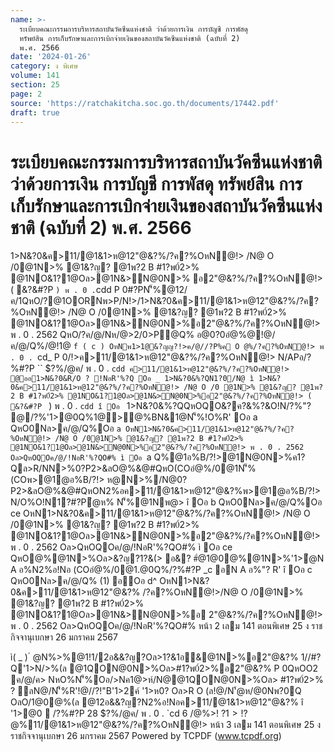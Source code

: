 ```yaml
---
name: >-
  ระเบียบคณะกรรมการบริหารสถาบันวัคซีนแห่งชาติ ว่าด้วยการเงิน การบัญชี การพัสดุ
  ทรัพย์สิน การเก็บรักษาและการเบิกจ่ายเงินของสถาบันวัคซีนแห่งชาติ (ฉบับที่ 2)
  พ.ศ. 2566
date: '2024-01-26'
category: ง พิเศษ
volume: 141
section: 25
page: 2
source: 'https://ratchakitcha.soc.go.th/documents/17442.pdf'
draft: true
---
```


# ระเบียบคณะกรรมการบริหารสถาบันวัคซีนแห่งชาติ ว่าด้วยการเงิน การบัญชี การพัสดุ ทรัพย์สิน การเก็บรักษาและการเบิกจ่ายเงินของสถาบันวัคซีนแห่งชาติ (ฉบับที่ 2) พ.ศ. 2566

1>N&?0&ค>11/@1&1>ห@12"@&?%/?ค?%OหN@!> /N@ O /0@1N>% @1&?ญ? @1พ?2 B #1?พ0์2>% @1NO&1?1@Oล>@1N&>N@0N>% อ2"@&?%/?ค?%OหN@!> ( &?&#?P ` ) พ . 0 . `cdd P 0#?PN'็%@12/ค/1QหO/?@1OORNพ>P/N!>/1>N&?0&ค>11/@1&1>ห@12"@&?%/?ค?%OหN@!> /N@ O /0@1N>% @1&?ญ? @1พ?2 B #1?พ0์2>% @1NO&1?1@Oล>@1N&>N@0N>%อ2"@&?%/?ค?%OหN@!> พ . 0 . 2562 QหO/?ค/@/Nห/@>2/0>P@Q% อ@0?0อํ@%@!@/ค/@/Q%/@!1@ `f ( c ) OหNพ1>1@&?ญญ?!>ค/@//?P%ค O @%/?ค?%OหN@!> พ . 0 . `cd_ P 0/!>ค>11/@1&1>ห@12"@&?%/?ค?%OหN@!> N/APอ/?%#?P `` $?%/@ค/ พ . 0 . `cdd ค>11/@1&1>ห@12"@&?%/?ค?%OหN@!> @ออ1>N&?0&R/O ? !NอR'%?Q Oอ _ 1>N&?0&%?QN1?0/N@ ì 1>N&?0&ค>11/@1&1>ห@12"@&?%/?ค?%OหN@!> /N@ O /0 @1N>% @1&?ญ? @1พ?2 B #1?พ0์2>% @1NO&1?1@Oล>@1N&>N@0N>%อ2"@&?%/?ค?%OหN@!> ( &?&#?P ` ) พ . 0 . `cdd î Oอ ` 1>N&?0&%?QQหOQO&?ค?&%?&O!N/?%"? @/?%'1>@0Q%1@>@%BN&1@N'็%!O%R' Oอ a QหO0Nล>ค/@/Q%Oอ `a OหN1>N&?0&ค>11/@1&1>ห@12"@&?%/?ค?%OหN@!> /N@ O /0@1N>% @1&?ญ? @1พ?2 B #1?พ0์2>% @1NO&1?1@Oล>@1N&>N@0N>%อ2"@&?%/?ค?%OหN@!> พ . 0 . 2562 Oล>QหOQOค/@/!NอR'%?QO#% ì Oอ `a Q%@1อ%B/?!>@1N@0N>%ค1?Qล>R/NN>%0?P2>&ลO@%&@#QหO(COอํ@%/0@1N'็%(COพ>@1@อ%B/?!> ห@N>%/N@0?P2>&ลO@%&@#QหON2%อค>11/@1&1>ห@12"@&?%พ>@1@อ%B/?!> N/O%O!N1?#?Pํ@ห% N'็%@1Nพ@> î Oอ b QหO0Nล>ค/@/Q%Oอ ce OหN1>N&?0&ค>11/@1&1>ห@12"@&?%/?ค?%OหN@!> /N@ O /0@1N>% @1&?ญ? @1พ?2 B #1?พ0์2>% @1NO&1?1@Oล>@1N&>N@0N>%อ2"@&?%/?ค?%OหN@!> พ . 0 . 2562 Oล>QหOQOค/@/!NอR'%?QO#% ì Oอ ce QหO@%@1N>%Oล>&?ญ?1?&(> อ&? #ํ@1@0@%@1N>%'1>ํ@N A อ%N2%อ!Nอ (COอํ@%/0@1.@0Q%/?%#?P _c อN A อ%"? R' î Oอ c QหO0Nล>ค/@/Q% (1) อOอ d^ OหN1>N&?0&ค>11/@1&1>ห@12"@&?% /?ค?%OหN@!>/N@ O /0@1N>% @1&?ญ? @1พ?2 B #1?พ0์2>% @1NO&1?1@Oล>@1N&>N@0N>%อ 2"@&?%/?ค?%OหN@!> พ . 0 . 2562 Oล>QหOQOค/@/!NอR'%?QO#% หน้า 2 เลม 141 ตอนพิเศษ 25 ง ราชกิจจานุเบกษา 26 มกราคม 2567

ì( _ ) ํ @N%>%@1!1/2อ&&?ญ?Oล>1?&1อ&@1N>%อ2"@&?% 1//#?Q'1>N/>%(ล @1QON@0N>%Oล>#1?พ0์2>%อ2"@&?% P 0QหOO2 ค/@/ค> NหO%N'็%Oอ/>Nค1@>ห์/N@@1QON@0N>%Oล> #1?พ0์2>% ? ลN@/N'็%R'!@//?!"B'1>2ค์ '1>ห0? Oล>R O (ล!@/N'้@ห/@0Nพ?0Q OลO/1@0@%(ล @12อ&&?ญ?N2%อ!Nอค>11/@1&1>ห@12"@&?% î '1>@0  /?%#?P 28 $?%/@ค/ พ . 0 . `cd 6 /@%>! $?1>!?%!>@%%#์ '1>$@%11/@1&1>ห@12"@&?%/?ค?%OหN@!> หน้า 3 เลม 141 ตอนพิเศษ 25 ง ราชกิจจานุเบกษา 26 มกราคม 2567 Powered by TCPDF (www.tcpdf.org)

